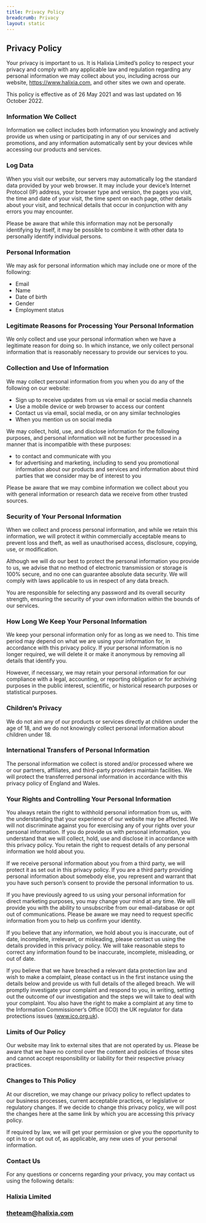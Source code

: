 ```yaml
---
title: Privacy Policy
breadcrumb: Privacy
layout: static
---
```

## Privacy Policy
Your privacy is important to us. It is Halixia Limited’s policy to respect your privacy and comply with any applicable law and regulation regarding any personal information we may collect about you, including across our website, https://www.halixia.com, and other sites we own and operate.

This policy is effective as of 26 May 2021 and was last updated on 16 October 2022.

### Information We Collect

Information we collect includes both information you knowingly and actively provide us when using or participating in any of our services and promotions, and any information automatically sent by your devices while accessing our products and services.
### Log Data

When you visit our website, our servers may automatically log the standard data provided by your web browser. It may include your device’s Internet Protocol (IP) address, your browser type and version, the pages you visit, the time and date of your visit, the time spent on each page, other details about your visit, and technical details that occur in conjunction with any errors you may encounter.

Please be aware that while this information may not be personally identifying by itself, it may be possible to combine it with other data to personally identify individual persons.

### Personal Information

We may ask for personal information which may include one or more of the following:

- Email
- Name
- Date of birth
- Gender
- Employment status


### Legitimate Reasons for Processing Your Personal Information

We only collect and use your personal information when we have a legitimate reason for doing so. In which instance, we only collect personal information that is reasonably necessary to provide our services to you.

### Collection and Use of Information

We may collect personal information from you when you do any of the following on our website:
- Sign up to receive updates from us via email or social media channels 
- Use a mobile device or web browser to access our content 
- Contact us via email, social media, or on any similar technologies
- When you mention us on social media

We may collect, hold, use, and disclose information for the following purposes, and personal information will not be further processed in a manner that is incompatible with these purposes:
- to contact and communicate with you 
- for advertising and marketing, including to send you promotional information about our products and services and information about third parties that we consider may be of interest to you

Please be aware that we may combine information we collect about you with general information or research data we receive from other trusted sources.

### Security of Your Personal Information

When we collect and process personal information, and while we retain this information, we will protect it within commercially acceptable means to prevent loss and theft, as well as unauthorised access, disclosure, copying, use, or modification.

Although we will do our best to protect the personal information you provide to us, we advise that no method of electronic transmission or storage is 100% secure, and no one can guarantee absolute data security. We will comply with laws applicable to us in respect of any data breach.

You are responsible for selecting any password and its overall security strength, ensuring the security of your own information within the bounds of our services.

### How Long We Keep Your Personal Information

We keep your personal information only for as long as we need to. This time period may depend on what we are using your information for, in accordance with this privacy policy. If your personal information is no longer required, we will delete it or make it anonymous by removing all details that identify you.

However, if necessary, we may retain your personal information for our compliance with a legal, accounting, or reporting obligation or for archiving purposes in the public interest, scientific, or historical research purposes or statistical purposes.

### Children’s Privacy

We do not aim any of our products or services directly at children under the age of 18, and we do not knowingly collect personal information about children under 18.

### International Transfers of Personal Information

The personal information we collect is stored and/or processed where we or our partners, affiliates, and third-party providers maintain facilities. We will protect the transferred personal information in accordance with this privacy policy of England and Wales.

### Your Rights and Controlling Your Personal Information

You always retain the right to withhold personal information from us, with the understanding that your experience of our website may be affected. We will not discriminate against you for exercising any of your rights over your personal information. If you do provide us with personal information, you understand that we will collect, hold, use and disclose it in accordance with this privacy policy. You retain the right to request details of any personal information we hold about you.

If we receive personal information about you from a third party, we will protect it as set out in this privacy policy. If you are a third party providing personal information about somebody else, you represent and warrant that you have such person’s consent to provide the personal information to us.

If you have previously agreed to us using your personal information for direct marketing purposes, you may change your mind at any time. We will provide you with the ability to unsubscribe from our email-database or opt out of communications. Please be aware we may need to request specific information from you to help us confirm your identity.

If you believe that any information, we hold about you is inaccurate, out of date, incomplete, irrelevant, or misleading, please contact us using the details provided in this privacy policy. We will take reasonable steps to correct any information found to be inaccurate, incomplete, misleading, or out of date.

If you believe that we have breached a relevant data protection law and wish to make a complaint, please contact us in the first instance using the details below and provide us with full details of the alleged breach. We will promptly investigate your complaint and respond to you, in writing, setting out the outcome of our investigation and the steps we will take to deal with your complaint. You also have the right to make a complaint at any time to the Information Commissioner’s Office (ICO) the UK regulator for data protections issues (www.ico.org.uk).

### Limits of Our Policy

Our website may link to external sites that are not operated by us. Please be aware that we have no control over the content and policies of those sites and cannot accept responsibility or liability for their respective privacy practices.

### Changes to This Policy

At our discretion, we may change our privacy policy to reflect updates to our business processes, current acceptable practices, or legislative or regulatory changes. If we decide to change this privacy policy, we will post the changes here at the same link by which you are accessing this privacy policy.

If required by law, we will get your permission or give you the opportunity to opt in to or opt out of, as applicable, any new uses of your personal information.

### Contact Us

For any questions or concerns regarding your privacy, you may contact us using the following details:

### Halixia Limited
###  theteam@halixia.com

